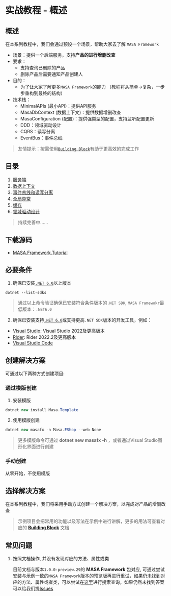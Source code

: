 # 实战教程 - 概述

## 概述

在本系列教程中，我们会通过预设一个场景，帮助大家去了解 `MASA Framework`

* 场景：提供一个后端服务，支持**产品的进行增删改查**
* 要求：
  * 支持查询已删除的产品
  * 删除产品后需要通知产品创建人
* 目的：
  * 为了让大家了解更多`MASA Framework`的能力 （教程将从简单→复杂，一步步重构到最终的结构）
* 技术栈：
  * MinimalAPIs (最小API)：提供API服务
  * MasaDbContext (数据上下文)：提供数据增删改查
  * MasaConfiguration (配置)：提供强类型的配置，支持监听配置更新
  * DDD：领域驱动设计
  * CQRS：读写分离
  * EventBus：事件总线

> 友情提示：按需使用[`Building Block`](/framework/concepts/building-blocks)有助于更高效的完成工作

## 目录

1. [服务端](/framework/tutorial/mf-part-1)
2. [数据上下文](/framework/tutorial/mf-part-2)
3. [事件总线和读写分离](/framework/tutorial/mf-part-3)
4. [全局异常](/framework/tutorial/mf-part-4)
5. [缓存](/framework/tutorial/mf-part-5)
6. [领域驱动设计](/framework/tutorial/mf-part-6)

> 持续完善中……

## 下载源码

* [MASA.Framework.Tutorial](https://github.com/masalabs/MASA.Framework.Tutorial)

## 必要条件

1. 确保已安装[`.NET 6.0`](https://dotnet.microsoft.com/en-us/download/dotnet/6.0)以上版本

```shell 终端
dotnet --list-sdks
```

> 通过以上命令验证确保已安装符合条件版本的`.NET SDK`, `MASA Framewokr`最低版本：`.NET6.0`

2. 确保已安装支持[`.NET 6.0`](https://dotnet.microsoft.com/en-us/download/dotnet/6.0)或支持更高`.NET SDK`版本的开发工具，例如：

* [Visual Studio](https://visualstudio.microsoft.com/zh-hans/downloads/): Visual Studio 2022及更高版本
* [Rider](https://www.jetbrains.com/rider/): Rider 2022.2及更高版本
* [Visual Studio Code](https://code.visualstudio.com/download)

## 创建解决方案

可通过以下两种方式创建项目:

### 通过模版创建

1. 安装模版

```csharp 终端
dotnet new install Masa.Template
```

2. 使用模版创建

```csharp 终端
dotnet new masafx -n Masa.EShop --web None
```

> 更多模版命令可通过 **dotnet new masafx -h** ，或者通过Visual Studio图形化界面进行创建

### 手动创建

从零开始，不使用模版

## 选择解决方案

在本系列教程中，我们将采用手动方式创建一个解决方案，以完成对产品的增删改查

> 示例项目会把常用的功能以及写法在示例中进行讲解，更多的用法可查看对应的 [**Building Block**](/framework/concepts/building-blocks) 文档

## 常见问题

1. 按照文档操作, 并没有发现对应的方法、属性或类 
   
   目前文档与版本`1.0.0-preview.29`的 **MASA Framework** 包对应, 可通过尝试安装与[示例](https://github.com/masalabs/MASA.Framework.Tutorial)一致的`MASA Framework`版本的预览版再进行重试，如果仍未找到对应的方法、属性或者类，可以尝试在[这里](https://github.com/masastack/MASA.Templates/issues?q=)进行搜索查询，如果仍然未找到答案可以给我们提[Issues](https://github.com/masastack/MASA.Templates/issues/new/choose)